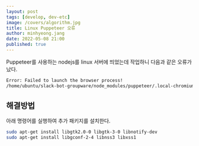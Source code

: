 ```yaml
---
layout: post
tags: [develop, dev-etc]
image: /covers/algorithm.jpg
title: Linux Puppeteer 오류
author: minhyeong.jang
date: 2022-05-08 21:00
published: true
---
```


Puppeteer를 사용하는 nodejs를 linux 서버에 띄었는데 작업하니 다음과 같은 오류가 났다.

```bash
Error: Failed to launch the browser process!
/home/ubuntu/slack-bot-groupware/node_modules/puppeteer/.local-chromium/linux-938248/chrome-linux/chrome: error while loading shared libraries: libnss3.so: cannot open shared object file: No such file or directory
```

## 해결방법

아래 명령어를 실행하여 추가 패키지를 설치한다.

```bash
sudo apt-get install libgtk2.0-0 libgtk-3-0 libnotify-dev
sudo apt-get install libgconf-2-4 libnss3 libxss1
```
